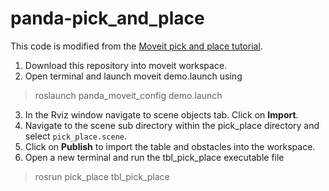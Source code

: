 # panda-pick_and_place
This code is modified from the [Moveit pick and place tutorial](http://docs.ros.org/en/kinetic/api/moveit_tutorials/html/doc/pick_place/pick_place_tutorial.html).

1. Download this repository into moveit workspace.
2. Open terminal and launch moveit demo.launch using
> roslaunch panda_moveit_config demo.launch 
3. In the Rviz window navigate to scene objects tab. Click on **Import**.
4. Navigate to the scene sub directory within the pick_place directory and select ```pick_place.scene```.
5. Click on **Publish** to import the table and obstacles into the workspace.
6. Open a new terminal and run the tbl_pick_place executable file 
> rosrun pick_place tbl_pick_place   
